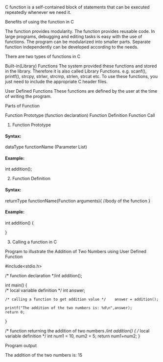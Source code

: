 C function is a self-contained block of statements that can be executed repeatedly whenever we need it.

Benefits of using the function in C

The function provides modularity.
The function provides reusable code.
In large programs, debugging and editing tasks is easy with the use of functions.
The program can be modularized into smaller parts.
Separate function independently can be developed according to the needs.

There are two types of functions in C

Built-in(Library) Functions
The system provided these functions and stored in the library. Therefore it is also called Library Functions.
e.g. scanf(), printf(), strcpy, strlwr, strcmp, strlen, strcat etc.
To use these functions, you just need to include the appropriate C header files.

User Defined Functions These functions are defined by the user at the time of writing the program.

Parts of Function

Function Prototype (function declaration)
Function Definition
Function Call

1. Function Prototype

#### Syntax:
dataType functionName (Parameter List)

#### Example:
int addition();

2. Function Definition

#### Syntax:
returnType functionName(Function arguments){
  //body of the function 
}

#### Example:
int addition()
{

}

3. Calling a function in C

Program to illustrate the Addition of Two Numbers using User Defined Function

#include<stdio.h>

/* function declaration */int addition();

int main()
{   
    /* local variable definition */    int answer;
    
    /* calling a function to get addition value */    answer = addition();

    printf("The addition of the two numbers is: %d\n",answer);
    return 0;
}

/* function returning the addition of two numbers */int addition()
{
    /* local variable definition */    int num1 = 10, num2 = 5;
    return num1+num2;
}

Program output

The addition of the two numbers is: 15

